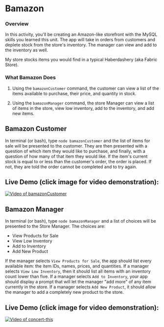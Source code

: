 # Bamazon

### Overview

In this activity, you'll be creating an Amazon-like storefront with the MySQL skills you learned this unit. The app will take in orders from customers and deplete stock from the store's inventory.  The manager can view and add to the inventory as well.

My store stocks items you would find in a typical Haberdashery (aka Fabric Store).  

### What Bamazon Does

1. Using the `bamazonCustomer` command, the customer can view a list of the items available to purchase, their price, and quantity in stock.  

2. Using the `bamazonManager` command, the store Manager can view a list of items in the store, view low inventory, add to the inventory, and add new items.

## Bamazon Customer

In terminal (or bash), type `node bamazonCustomer` and the list of items for sale will be presented to the customer.  They are then presented with a question of which item they would like to purchase, and finally, with a question of how many of that item they would like.  If the item's current stock is equal to or less than the customer's order, the order is placed.  If not, they are told the order cannot be completed and to try again.

## Live Demo (click image for video demonstration):

[![Video of bamazonCustomer](http://img.youtube.com/v=eOyt78I-sa0/0.jpg)](https://www.youtube.com/watch?v=eOyt78I-sa0 "Bamazon Customer")

## Bamazon Manager

In terminal (or bash), type `node bamazonManager` and a list of choices will be presented to the Store Manager.  The choices are:
* View Products for Sale
* View Low Inventory
* Add to Inventory
* Add New Product

If the manager selects `View Products for Sale`, the app should list every available item: the item IDs, names, prices, and quantities.
If a manager selects `View Low Inventory`, then it should list all items with an inventory count lower than five.
If a manager selects `Add to Inventory`, your app should display a prompt that will let the manager "add more" of any item currently in the store.
If a manager selects `Add New Product`, it should allow the manager to add a completely new product to the store.

## Live Demo (click image for video demonstration):

[![Video of concert-this](http://img.youtube.com/vi/5r5IN0v8IiA/0.jpg)](https://www.youtube.com/watch?v=5r5IN0v8IiA "Concert this")

